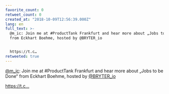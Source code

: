 ```yaml
---
favorite_count: 0
retweet_count: 0
created_at: "2018-10-09T12:56:39.000Z"
lang: en
full_text: >-
  @m_ic: Join me at #ProductTank Frankfurt and hear more about „Jobs to be Done“
  from Eckhart Boehme, hosted by ⁦⁦@BRYTER_io⁩


  https://t.c…
retweeted: true
---
```


[@m_ic](https://twitter.com/m_ic): Join me at #ProductTank Frankfurt and hear
more about „Jobs to be Done“ from Eckhart Boehme, hosted by
⁦⁦[@BRYTER_io](https://twitter.com/BRYTER_io)⁩

https://t.c…
